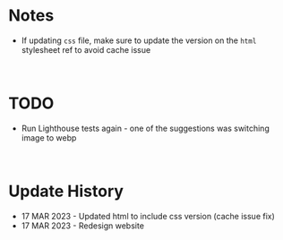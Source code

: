 # Notes
- If updating `css` file, make sure to update the version on the `html` stylesheet ref to avoid cache issue   

</br>

# TODO
- Run Lighthouse tests again - one of the suggestions was switching image to webp   

</br>

# Update History
- 17 MAR 2023 - Updated html to include css version (cache issue fix)   
- 17 MAR 2023 - Redesign website   
